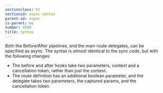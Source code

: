 ```yaml
---
sectionclass: h2
sectionid: async-syntax
parent-id: async
is-parent: no
number: 4200
title: Syntax
---
```


Both the Before/After pipelines, and the main route delegates, can be specified as async. The syntax is *almost* identical to the sync code, but with the following changes:

* The before and after hooks take two parameters, context and a cancellation token, rather than just the context.
* The route definition has an additional boolean parameter, and the delegate takes two parameters, the captured params, and the cancellation token.
